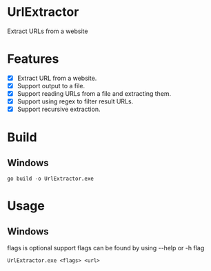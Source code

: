 # UrlExtractor

Extract URLs from a website

# Features

- [x] Extract URL from a website.
- [x] Support output to a file.
- [x] Support reading URLs from a file and extracting them.
- [x] Support using regex to filter result URLs.
- [x] Support recursive extraction.

# Build

## Windows

```
go build -o UrlExtractor.exe
```

# Usage

## Windows

flags is optional
support flags can be found by using --help or -h flag

```
UrlExtractor.exe <flags> <url>
```
